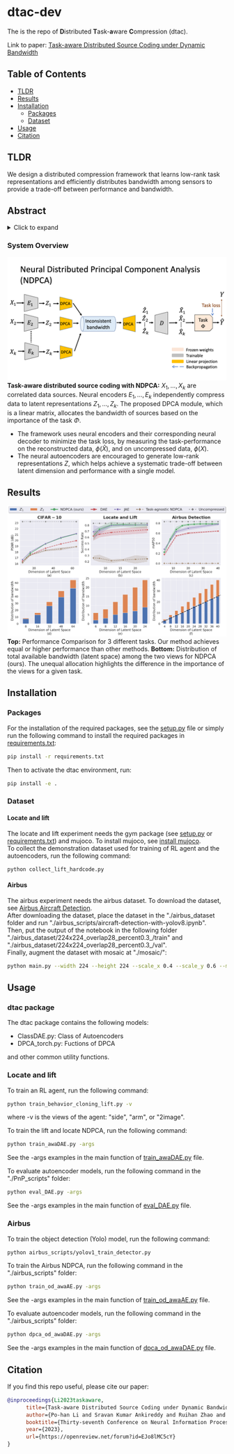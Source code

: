 # dtac-dev
The is the repo of **D**istributed **T**ask-**a**ware **C**ompression (dtac). 

Link to paper: [Task-aware Distributed Source Coding under Dynamic Bandwidth](https://openreview.net/forum?id=1A4ZqTmnye)
## Table of Contents
- [TLDR](#TLDR)
- [Results](#results)
- [Installation](#installation)
  - [Packages](#packages)
  - [Dataset](#dataset)
- [Usage](#usage)
- [Citation](#citation)

## TLDR
We design a distributed compression framework that learns low-rank task representations and efficiently distributes bandwidth among sensors to provide a trade-off between performance and bandwidth.

## Abstract
<details>
<summary>Click to expand</summary>
Efficient compression of correlated data is essential to minimize communication overload in multi-sensor networks. In such networks, each sensor independently compresses the data and transmits them to a central node due to limited communication bandwidth. A decoder at the central node decompresses and passes the data to a pre-trained machine learning-based task to generate the final output. Thus, it is important to compress features that are relevant to the task. Additionally, the final performance depends heavily on the total available bandwidth. In practice, it is common to encounter varying availability in bandwidth, and higher bandwidth results in better performance of the task. We design a novel distributed compression framework composed of independent encoders and a joint decoder, which we call neural distributed principal component analysis (NDPCA). NDPCA flexibly compresses data from multiple sources to any available bandwidth with a single model, reducing computing and storage overhead. NDPCA achieves this by learning low-rank task representations and efficiently distributing bandwidth among sensors, thus providing a graceful trade-off between performance and bandwidth. Experiments show that NDPCA improves the success rate of multi-view robotic arm manipulation by 9% and the accuracy of object detection tasks on satellite imagery by 14% compared to an autoencoder with uniform bandwidth allocation.
</details>

### System Overview
![system](./plots/NDPCA_system_graph.png "system")
**Task-aware distributed source coding with NDPCA:**
$X_1, \dots, X_k$ are correlated data sources. Neural encoders $E_1, \dots, E_k$ independently compress data to latent representations $Z_1, \dots, Z_k$. The proposed DPCA module, which is a linear matrix, allocates the bandwidth of sources based on the importance of the task $\Phi$.
- The framework uses neural encoders and their corresponding neural decoder to minimize the task loss, by measuring the task-performance on the reconstructed data, $\phi(\hat{X})$, and on uncompressed data, $\phi(X)$.
- The neural autoencoders are encouraged to generate low-rank representations $Z$, which helps achieve a systematic trade-off between latent dimension and performance with a single model.

## Results
![results](./plots/results.png "result")
**Top:** Performance Comparison for 3 different tasks. Our method achieves equal or higher performance than other methods. 
**Bottom:** Distribution of total available bandwidth (latent space) among the two views for NDPCA (ours). The unequal allocation highlights the difference in the importance of the views for a given task.

## Installation
### Packages
For the installation of the required packages, see the [setup.py](setup.py) file or simply run the following command to install the required packages in [requirements.txt](requirements.txt):
```bash
pip install -r requirements.txt
```

Then to activate the dtac environment, run:
```bash
pip install -e .
```

### Dataset
#### Locate and lift
The locate and lift experiment needs the gym package (see [setup.py](setup.py) or [requirements.txt](requirements.txt)) and mujoco. To install mujoco, see [install mujoco](https://github.com/openai/mujoco-py). \
To collect the demonstration dataset used for training of RL agent and the autoencoders, run the following command:
```bash
python collect_lift_hardcode.py
```

#### Airbus
The airbus experiment needs the airbus dataset. To download the dataset, see [Airbus Aircraft Detection](https://www.kaggle.com/datasets/airbusgeo/airbus-aircrafts-sample-dataset). \
After downloading the dataset, place the dataset in the "./airbus_dataset
 folder and run "./airbus_scripts/aircraft-detection-with-yolov8.ipynb". \
Then, put the output of the notebook in the following folder
"./airbus_dataset/224x224_overlap28_percent0.3_/train" and "./airbus_dataset/224x224_overlap28_percent0.3_/val". \
Finally, augment the dataset with mosaic at "./mosaic/":
```bash
python main.py --width 224 --height 224 --scale_x 0.4 --scale_y 0.6 --min_area 500 --min_vi 0.3
```

## Usage

### dtac package
The dtac package contains the following models:
* ClassDAE.py: Class of Autoencoders
* DPCA_torch.py: Fuctions of DPCA

and other common utility functions.

### Locate and lift
To train an RL agent, run the following command:
```bash
python train_behavior_cloning_lift.py -v
```
where -v is the views of the agent: "side", "arm", or "2image".

To train the lift and locate NDPCA, run the following command:
```bash
python train_awaDAE.py -args
```
See the -args examples in the main function of [train_awaDAE.py](PnP_scripts/train_awaDAE.py) file.

To evaluate autoencoder models, run the following command in the "./PnP_scripts" folder:
```bash
python eval_DAE.py -args
```
See the -args examples in the main function of [eval_DAE.py](PnP_scripts/eval_DAE.py) file.

### Airbus
To train the object detection (Yolo) model, run the following command:
```bash
python airbus_scripts/yolov1_train_detector.py
```

To train the Airbus NDPCA, run the following command in the "./airbus_scripts" folder:
```bash
python train_od_awaAE.py -args
```
See the -args examples in the main function of [train_od_awaAE.py](airbus_scripts/train_od_awaAE.py) file.

To evaluate autoencoder models, run the following command in the "./airbus_scripts" folder:
```bash
python dpca_od_awaDAE.py -args
```
See the -args examples in the main function of [dpca_od_awaDAE.py](airbus_scripts/dpca_od_awaDAE.py) file.

## Citation
If you find this repo useful, please cite our paper:
```bibtex
@inproceedings{Li2023taskaware,
      title={Task-aware Distributed Source Coding under Dynamic Bandwidth},
      author={Po-han Li and Sravan Kumar Ankireddy and Ruihan Zhao and Hossein Nourkhiz Mahjoub and Ehsan Moradi-Pari and Ufuk Topcu and Sandeep Chinchali and Hyeji Kim},
      booktitle={Thirty-seventh Conference on Neural Information Processing Systems},
      year={2023},
      url={https://openreview.net/forum?id=EJo8lMC5cY}
}
```